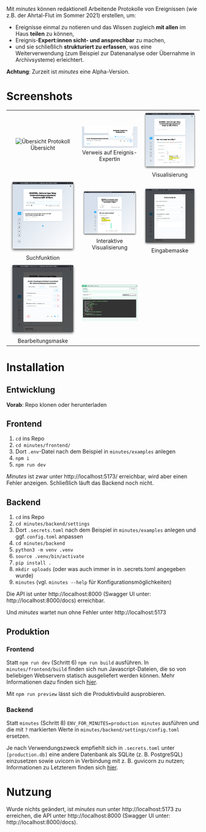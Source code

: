 Mit *minutes* können redaktionell Arbeitende Protokolle von Ereignissen (wie z.B. der Ahrtal-Flut im Sommer 2021) erstellen, um:

- Ereignisse einmal zu notieren und das Wissen zugleich **mit allen** im Haus **teilen** zu können,
- Ereignis-**Expert:innen sicht- und ansprechbar** zu machen,
- und sie schließlich **strukturiert zu erfassen**, was eine Weiterverwendung (zum Beispiel zur Datenanalyse oder Übernahme in Archivsysteme) erleichtert.

**Achtung**: Zurzeit ist *minutes* eine Alpha-Version.

# Screenshots

| | | |
|:-------------------------:|:-------------------------:|:-------------------------:|
|![Übersicht Protokoll](/screenshots/Übersicht.png?raw=true)  Übersicht |  ![Kontakt Ereignis-Expert:in](/screenshots/Kontakt.png?raw=true "Direkter Verweis im Ereignis auf Expert:in") Verweis auf Ereignis-Expertin|![Visualisierung](/screenshots/Visualisierung.png?raw=true "Protokoll: Visualisierung") Visualisierung |
|![Suchfunktion](/screenshots/Suchfunktion.png?raw=true "Suchen im Protokoll") Suchfunktion |  ![Visualisierte Suchergebnisse](/screenshots/Suche_Visualisierung.png?raw=true "Interaktive Visualisierung") Interaktive Visualisierung |![Eingabemaske](/screenshots/Eingabemaske.png?raw=true "Eingabemaske") Eingabemaske |
|![Bearbeitungsmaske](/screenshots/Bearbeitungsmaske.png?raw=true "Bearbeitungsmaske") Bearbeitungsmaske  |  ![Swagger UI für Beispiel-Endpunkt](/screenshots/API.png?raw=true "Modellierte API")| |


# Installation 

## Entwicklung

**Vorab**: Repo klonen oder herunterladen

## Frontend

1. `cd` ins Repo
2. `cd minutes/frontend/`
3. Dort `.env`-Datei nach dem Beispiel in `minutes/examples` anlegen
4. `npm i`
5. `npm run dev`

*Minutes* ist zwar unter http://localhost:5173/ erreichbar, wird aber einen Fehler anzeigen. Schließlich läuft das Backend noch nicht.

## Backend

1. `cd` ins Repo
2. `cd minutes/backend/settings`
3. Dort `.secrets.toml` nach dem Beispiel in `minutes/examples` anlegen und ggf. `config.toml` anpassen
4. `cd minutes/backend`
5. `python3 -m venv .venv` 
6. `source .venv/bin/activate`
7. `pip install .`
8. `mkdir uploads` (oder was auch immer in in .secrets.toml angegeben wurde)
9. `minutes` (vgl. `minutes --help` für Konfigurationsmöglichkeiten)

Die API ist unter http://localhost:8000 (Swagger UI unter: http://localhost:8000/docs) erreichbar. 

Und *minutes* wartet nun ohne Fehler unter http://localhost:5173

## Produktion

### Frontend

Statt `npm run dev` (Schritt 6) `npm run build` ausführen.  In `minutes/frontend/build` finden sich nun Javascript-Dateien, die so von beliebigen Webservern statisch ausgeliefert werden können. Mehr Informationen dazu finden sich [hier](https://kit.svelte.dev/docs/adapters#supported-environments-static-sites).

Mit `npm run preview` lässt sich die Produktivbuild ausprobieren. 

### Backend

Statt `minutes` (Schritt 8) `ENV_FOR_MINUTES=production minutes` ausführen und die mit `?` markierten Werte in `minutes/backend/settings/config.toml` ersetzen.

Je nach Verwendungszweck empfiehlt sich in `.secrets.toml` unter `[production.db]` eine andere Datenbank als SQLite (z. B. PostgreSQL) einzusetzen sowie uvicorn in Verbindung mit z. B. guvicorn zu nutzen; Informationen zu Letzterem finden sich [hier](https://fastapi.tiangolo.com/deployment/server-workers/).


# Nutzung

Wurde nichts geändert, ist *minutes* nun unter http://localhost:5173 zu erreichen, die API unter http://localhost:8000 (Swagger UI unter: http://localhost:8000/docs).


